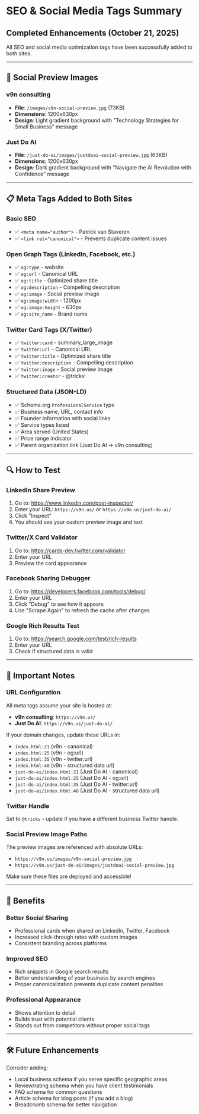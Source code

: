 # SEO & Social Media Tags Summary

## Completed Enhancements (October 21, 2025)

All SEO and social media optimization tags have been successfully added to both sites.

---

## 🎨 Social Preview Images

### v9n consulting
- **File**: `/images/v9n-social-preview.jpg` (73KB)
- **Dimensions**: 1200x630px
- **Design**: Light gradient background with "Technology Strategies for Small Business" message

### Just Do AI
- **File**: `/just-do-ai/images/justdoai-social-preview.jpg` (63KB)
- **Dimensions**: 1200x630px
- **Design**: Dark gradient background with "Navigate the AI Revolution with Confidence" message

---

## 📋 Meta Tags Added to Both Sites

### Basic SEO
- ✅ `<meta name="author">` - Patrick van Staveren
- ✅ `<link rel="canonical">` - Prevents duplicate content issues

### Open Graph Tags (LinkedIn, Facebook, etc.)
- ✅ `og:type` - website
- ✅ `og:url` - Canonical URL
- ✅ `og:title` - Optimized share title
- ✅ `og:description` - Compelling description
- ✅ `og:image` - Social preview image
- ✅ `og:image:width` - 1200px
- ✅ `og:image:height` - 630px
- ✅ `og:site_name` - Brand name

### Twitter Card Tags (X/Twitter)
- ✅ `twitter:card` - summary_large_image
- ✅ `twitter:url` - Canonical URL
- ✅ `twitter:title` - Optimized share title
- ✅ `twitter:description` - Compelling description
- ✅ `twitter:image` - Social preview image
- ✅ `twitter:creator` - @trickv

### Structured Data (JSON-LD)
- ✅ Schema.org `ProfessionalService` type
- ✅ Business name, URL, contact info
- ✅ Founder information with social links
- ✅ Service types listed
- ✅ Area served (United States)
- ✅ Price range indicator
- ✅ Parent organization link (Just Do AI → v9n consulting)

---

## 🔍 How to Test

### LinkedIn Share Preview
1. Go to: https://www.linkedin.com/post-inspector/
2. Enter your URL: `https://v9n.us/` or `https://v9n.us/just-do-ai/`
3. Click "Inspect"
4. You should see your custom preview image and text

### Twitter/X Card Validator
1. Go to: https://cards-dev.twitter.com/validator
2. Enter your URL
3. Preview the card appearance

### Facebook Sharing Debugger
1. Go to: https://developers.facebook.com/tools/debug/
2. Enter your URL
3. Click "Debug" to see how it appears
4. Use "Scrape Again" to refresh the cache after changes

### Google Rich Results Test
1. Go to: https://search.google.com/test/rich-results
2. Enter your URL
3. Check if structured data is valid

---

## 📝 Important Notes

### URL Configuration
All meta tags assume your site is hosted at:
- **v9n consulting**: `https://v9n.us/`
- **Just Do AI**: `https://v9n.us/just-do-ai/`

If your domain changes, update these URLs in:
- `index.html:21` (v9n - canonical)
- `index.html:25` (v9n - og:url)
- `index.html:35` (v9n - twitter:url)
- `index.html:48` (v9n - structured data url)
- `just-do-ai/index.html:21` (Just Do AI - canonical)
- `just-do-ai/index.html:25` (Just Do AI - og:url)
- `just-do-ai/index.html:35` (Just Do AI - twitter:url)
- `just-do-ai/index.html:48` (Just Do AI - structured data url)

### Twitter Handle
Set to `@trickv` - update if you have a different business Twitter handle.

### Social Preview Image Paths
The preview images are referenced with absolute URLs:
- `https://v9n.us/images/v9n-social-preview.jpg`
- `https://v9n.us/just-do-ai/images/justdoai-social-preview.jpg`

Make sure these files are deployed and accessible!

---

## 🚀 Benefits

### Better Social Sharing
- Professional cards when shared on LinkedIn, Twitter, Facebook
- Increased click-through rates with custom images
- Consistent branding across platforms

### Improved SEO
- Rich snippets in Google search results
- Better understanding of your business by search engines
- Proper canonicalization prevents duplicate content penalties

### Professional Appearance
- Shows attention to detail
- Builds trust with potential clients
- Stands out from competitors without proper social tags

---

## 🛠️ Future Enhancements

Consider adding:
- Local business schema if you serve specific geographic areas
- Review/rating schema when you have client testimonials
- FAQ schema for common questions
- Article schema for blog posts (if you add a blog)
- Breadcrumb schema for better navigation
